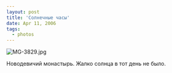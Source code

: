```yaml
---
layout: post
title: 'Солнечные часы'
date: Apr 11, 2006
tags:
  - photos
---
```




![MG-3829.jpg](upload://MG-3829.jpg)

Новодевичий монастырь. Жалко солнца в тот день не было.